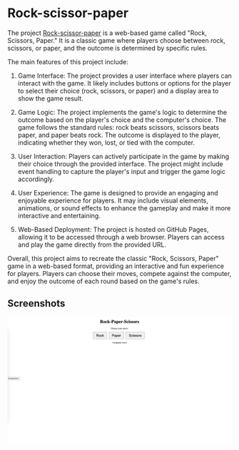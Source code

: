 # Rock-scissor-paper
The project [Rock-scissor-paper](https://bogdanblare.github.io/Rock-scissor-paper/) is a web-based game called "Rock, Scissors, Paper." It is a classic game where players choose between rock, scissors, or paper, and the outcome is determined by specific rules.

The main features of this project include:

1. Game Interface: The project provides a user interface where players can interact with the game. It likely includes buttons or options for the player to select their choice (rock, scissors, or paper) and a display area to show the game result.

2. Game Logic: The project implements the game's logic to determine the outcome based on the player's choice and the computer's choice. The game follows the standard rules: rock beats scissors, scissors beats paper, and paper beats rock. The outcome is displayed to the player, indicating whether they won, lost, or tied with the computer.

3. User Interaction: Players can actively participate in the game by making their choice through the provided interface. The project might include event handling to capture the player's input and trigger the game logic accordingly.

4. User Experience: The game is designed to provide an engaging and enjoyable experience for players. It may include visual elements, animations, or sound effects to enhance the gameplay and make it more interactive and entertaining.

5. Web-Based Deployment: The project is hosted on GitHub Pages, allowing it to be accessed through a web browser. Players can access and play the game directly from the provided URL.

Overall, this project aims to recreate the classic "Rock, Scissors, Paper" game in a web-based format, providing an interactive and fun experience for players. Players can choose their moves, compete against the computer, and enjoy the outcome of each round based on the game's rules.

## Screenshots

![App Screenshot](https://raw.githubusercontent.com/bogdanblare/Rock-scissor-paper/main/Screenshot.png)
